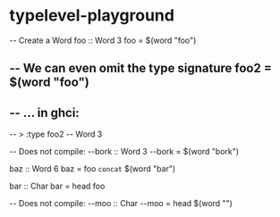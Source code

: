 # typelevel-playground 

-- Create a Word
foo :: Word 3
foo = $(word "foo")

-- We can even omit the type signature
foo2 = $(word "foo")
--
-- ... in ghci:
--
-- > :type foo2 
-- Word 3

-- Does not compile:
--bork :: Word 3
--bork = $(word "bork")

baz :: Word 6
baz = foo `concat` $(word "bar")

bar :: Char
bar = head foo

-- Does not compile:
--moo :: Char
--moo = head $(word "") 
